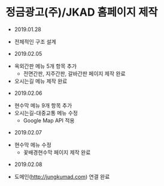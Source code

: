 # 정금광고(주)/JKAD 홈페이지 제작

- 2019.01.28
+ 전체적인 구조 설계

- 2019.02.05
+ 옥외간판 메뉴 5개 항목 추가
  + 전면간판, 지주간판, 갈바간판 페이지 제작 완료
+ 오시는길 메뉴 제작 완료

- 2019.02.06
+ 현수막 메뉴 9개 항목 추가
+ 오시는길-대중교통 메뉴 수정
  + Google Map API 적용

- 2019.02.07
+ 현수막 메뉴 수정
  + 꽃배경현수막 페이지 제작 완료

- 2019.02.08
+ 도메인(http://jungkumad.com) 연결 완료
